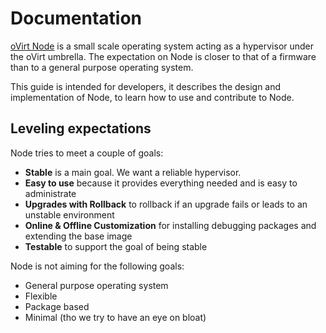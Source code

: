 Documentation
=============

[oVirt Node](http://www.ovirt.org/Node) is a small scale operating system acting as a hypervisor under the oVirt umbrella. The expectation on Node is closer to that of a firmware than to a general purpose operating system.

This guide is intended for developers, it describes the design and implementation of Node, to learn how to use and contribute to Node.

## Leveling expectations

Node tries to meet a couple of goals:

+ **Stable** is a main goal. We want a reliable hypervisor.
+ **Easy to use** because it provides everything needed and is easy to administrate
+ **Upgrades with Rollback** to rollback if an upgrade fails or leads to an unstable environment
+ **Online & Offline Customization** for installing debugging packages and extending the base image
+ **Testable** to support the goal of being stable

Node is not aiming for the following goals:

+ General purpose operating system
+ Flexible
+ Package based
+ Minimal (tho we try to have an eye on bloat)
